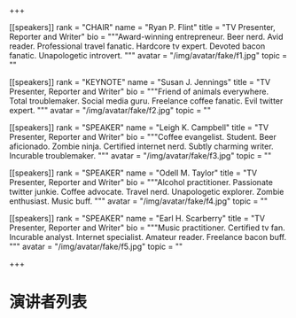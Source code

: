 +++

[[speakers]]
  rank = "CHAIR"
  name = "Ryan P. Flint"
  title = "TV Presenter, Reporter and Writer"
  bio = """Award-winning entrepreneur. Beer nerd. Avid reader. Professional travel fanatic.
  Hardcore tv expert. Devoted bacon fanatic. Unapologetic introvert.
  """
  avatar = "/img/avatar/fake/f1.jpg"
  topic = ""


[[speakers]]
  rank = "KEYNOTE"
  name = "Susan J. Jennings"
  title = "TV Presenter, Reporter and Writer"
  bio = """Friend of animals everywhere. Total troublemaker. Social media guru.
  Freelance coffee fanatic. Evil twitter expert.
  """
  avatar = "/img/avatar/fake/f2.jpg"
  topic = ""

[[speakers]]
  rank = "SPEAKER"
  name = "Leigh K. Campbell"
  title = "TV Presenter, Reporter and Writer"
  bio = """Coffee evangelist. Student. Beer aficionado. Zombie ninja.
  Certified internet nerd. Subtly charming writer. Incurable troublemaker.
  """
  avatar = "/img/avatar/fake/f3.jpg"
  topic = ""

[[speakers]]
  rank = "SPEAKER"
  name = "Odell M. Taylor"
  title = "TV Presenter, Reporter and Writer"
  bio = """Alcohol practitioner. Passionate twitter junkie. Coffee advocate.
  Travel nerd. Unapologetic explorer. Zombie enthusiast. Music buff.
  """
  avatar = "/img/avatar/fake/f4.jpg"
  topic = ""

[[speakers]]
  rank = "SPEAKER"
  name = "Earl H. Scarberry"
  title = "TV Presenter, Reporter and Writer"
  bio = """Music practitioner. Certified tv fan. Incurable analyst.
  Internet specialist. Amateur reader. Freelance bacon buff.
  """
  avatar = "/img/avatar/fake/f5.jpg"
  topic = ""

+++

# 演讲者列表
